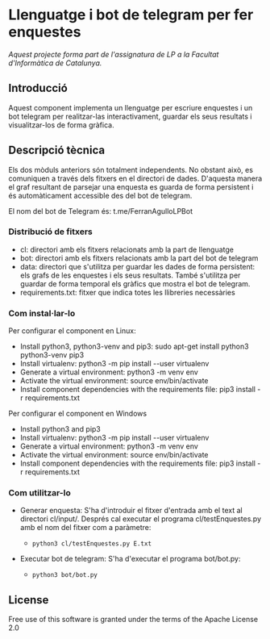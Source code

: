 # Llenguatge i bot de telegram per fer enquestes

_Aquest projecte forma part de l'assignatura de LP a la Facultat d'Informàtica de Catalunya._

## Introducció

Aquest component implementa un llenguatge per escriure enquestes i un bot telegram per realitzar-las interactivament, guardar els seus resultats i visualitzar-los de forma gràfica.

## Descripció tècnica

Els dos mòduls anteriors són totalment independents. No obstant això, es comuniquen a través dels fitxers en el directori de dades. D'aquesta manera el graf resultant de parsejar una enquesta es guarda de forma persistent i és automàticament accessible des del bot de telegram.

El nom del bot de Telegram és: t.me/FerranAgulloLPBot

### Distribució de fitxers

- cl: directori amb els fitxers relacionats amb la part de llenguatge
- bot: directori amb els fitxers relacionats amb la part del bot de telegram
- data: directori que s'utilitza per guardar les dades de forma persistent: els grafs de les enquestes i els seus resultats. També s'utilitza per guardar de forma temporal els gràfics que mostra el bot de telegram.
- requirements.txt: fitxer que indica totes les llibreries necessàries

### Com instal·lar-lo

Per configurar el component en Linux:

- Install python3, python3-venv and pip3: sudo apt-get install python3 python3-venv pip3
- Install virtualenv: python3 -m pip install --user virtualenv
- Generate a virtual environment: python3 -m venv env
- Activate the virtual environment: source env/bin/activate
- Install component dependencies with the requirements file: pip3 install -r requirements.txt

Per configurar el component en Windows

- Install python3 and pip3
- Install virtualenv: python3 -m pip install --user virtualenv
- Generate a virtual environment: python3 -m venv env
- Activate the virtual environment: source env/bin/activate
- Install component dependencies with the requirements file: pip3 install -r requirements.txt

### Com utilitzar-lo

- Generar enquesta: S'ha d'introduir el fitxer d'entrada amb el text al directori cl/input/. Després cal executar el programa cl/testEnquestes.py amb el nom del fitxer com a paràmetre:
    - `python3 cl/testEnquestes.py E.txt`

- Executar bot de telegram: S'ha d'executar el programa bot/bot.py:
    - `python3 bot/bot.py`

## License

Free use of this software is granted under the terms of the Apache License 2.0
